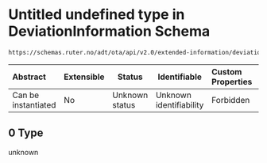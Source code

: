 # Untitled undefined type in DeviationInformation Schema

```txt
https://schemas.ruter.no/adt/ota/api/v2.0/extended-information/deviation-information.json#/examples/0/situationMessages/0
```




| Abstract            | Extensible | Status         | Identifiable            | Custom Properties | Additional Properties | Access Restrictions | Defined In                                                                                                          |
| :------------------ | ---------- | -------------- | ----------------------- | :---------------- | --------------------- | ------------------- | ------------------------------------------------------------------------------------------------------------------- |
| Can be instantiated | No         | Unknown status | Unknown identifiability | Forbidden         | Allowed               | none                | [deviation-information.json\*](../../schema/extended-information/deviation-information.json "open original schema") |

## 0 Type

unknown
